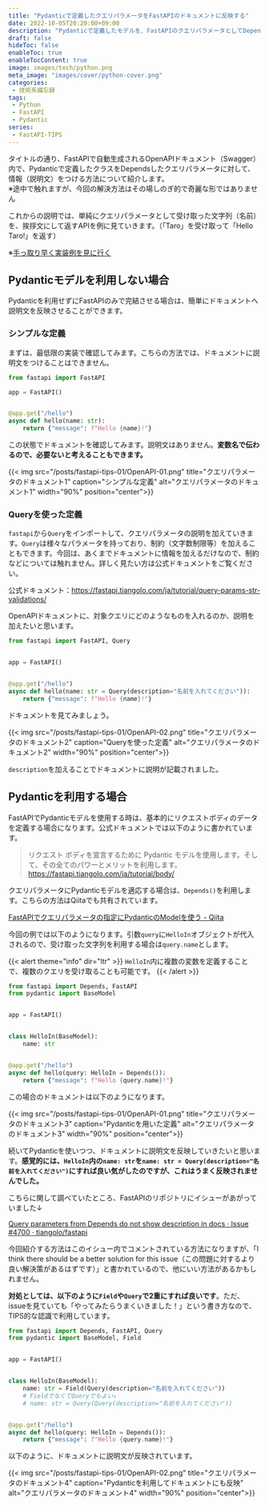 ```yaml
---
title: "Pydanticで定義したクエリパラメータをFastAPIのドキュメントに反映する"
date: 2022-10-05T20:20:00+09:00
description: "Pydanticで定義したモデルを、FastAPIのクエリパラメータとしてDependsしたときに、自動生成されるOpenAPIに詳細情報（説明文）を表示させる方法。"
draft: false
hideToc: false
enableToc: true
enableTocContent: true
image: images/tech/python.png
meta_image: "images/cover/python-cover.png"
categories:
 - 技術系備忘録
tags:
 - Python
 - FastAPI
 - Pydantic
series:
 - FastAPI-TIPS
---
```


タイトルの通り、FastAPIで自動生成されるOpenAPIドキュメント（Swagger）内で、Pydanticで定義したクラスをDependsしたクエリパラメータに対して、情報（説明文）をつける方法について紹介します。\
※途中で触れますが、今回の解決方法はその場しのぎ的で奇麗な形ではありません

これからの説明では、単純にクエリパラメータとして受け取った文字列（名前）を、挨拶文にして返すAPIを例に見ていきます。（「Taro」を受け取って「Hello Taro!」を返す）

※[手っ取り早く実装例を見に行く](#pydanticを利用する場合)

## Pydanticモデルを利用しない場合

Pydanticを利用せずにFastAPIのみで完結させる場合は、簡単にドキュメントへ説明文を反映させることができます。

### シンプルな定義

まずは、最低限の実装で確認してみます。こちらの方法では、ドキュメントに説明文をつけることはできません。

```main.py
from fastapi import FastAPI

app = FastAPI()


@app.get("/hello")
async def hello(name: str):
    return {"message": f"Hello {name}!"}
```

この状態でドキュメントを確認してみます。説明文はありません。**変数名で伝わるので、必要ないと考えることもできます。**

{{< img src="/posts/fastapi-tips-01/OpenAPI-01.png" title="クエリパラメータのドキュメント1" caption="シンプルな定義" alt="クエリパラメータのドキュメント1" width="90%" position="center">}}

### Queryを使った定義

`fastapi`から`Query`をインポートして、クエリパラメータの説明を加えていきます。`Query`は様々なパラメータを持っており、制約（文字数制限等）を加えることもできます。今回は、あくまでドキュメントに情報を加えるだけなので、制約などについては触れません。詳しく見たい方は公式ドキュメントをご覧ください。

公式ドキュメント：<https://fastapi.tiangolo.com/ja/tutorial/query-params-str-validations/>

OpenAPIドキュメントに、対象クエリにどのようなものを入れるのか、説明を加えたいと思います。

```main.py
from fastapi import FastAPI, Query


app = FastAPI()


@app.get("/hello")
async def hello(name: str = Query(description="名前を入れてください")):
    return {"message": f"Hello {name}!"}
```

ドキュメントを見てみましょう。

{{< img src="/posts/fastapi-tips-01/OpenAPI-02.png" title="クエリパラメータのドキュメント2" caption="Queryを使った定義" alt="クエリパラメータのドキュメント2" width="90%" position="center">}}

`description`を加えることでドキュメントに説明が記載されました。

## Pydanticを利用する場合

FastAPIでPydanticモデルを使用する時は、基本的にリクエストボディのデータを定義する場合になります。公式ドキュメントでは以下のように書かれています。

> リクエスト ボディを宣言するために Pydantic モデルを使用します。そして、その全てのパワーとメリットを利用します。
> <https://fastapi.tiangolo.com/ja/tutorial/body/>

クエリパラメータにPydanticモデルを適応する場合は、`Depends()`を利用します。こちらの方法はQiitaでも共有されています。

[FastAPIでクエリパラメータの指定にPydanticのModelを使う - Qiita](https://qiita.com/tamanugi/items/f3dd35ead7cf90eea24a)

今回の例では以下のようになります。引数`query`に`HelloIn`オブジェクトが代入されるので、受け取った文字列を利用する場合は`query.name`とします。

{{< alert theme="info" dir="ltr" >}}
`HelloIn`内に複数の変数を定義することで、複数のクエリを受け取ることも可能です。
{{< /alert >}}

```main.py
from fastapi import Depends, FastAPI
from pydantic import BaseModel


app = FastAPI()


class HelloIn(BaseModel):
    name: str


@app.get("/hello")
async def hello(query: HelloIn = Depends()):
    return {"message": f"Hello {query.name}!"}

```

この場合のドキュメントは以下のようになります。

{{< img src="/posts/fastapi-tips-01/OpenAPI-01.png" title="クエリパラメータのドキュメント3" caption="Pydanticを用いた定義" alt="クエリパラメータのドキュメント3" width="90%" position="center">}}

続いてPydanticを使いつつ、ドキュメントに説明文を反映していきたいと思います。**感覚的には、`HelloIn`内の`name: str`を`name: str = Query(description="名前を入れてください")`にすれば良い気がしたのですが、これはうまく反映されませんでした。**

こちらに関して調べていたところ、FastAPIのリポジトリにイシューがあがっていました↓

[Query parameters from Depends do not show description in docs · Issue #4700 · tiangolo/fastapi](https://github.com/tiangolo/fastapi/issues/4700)

今回紹介する方法はこのイシュー内でコメントされている方法になりますが、「I think there should be a better solution for this issue（この問題に対するより良い解決策があるはずです）」と書かれているので、他にいい方法があるかもしれません。

**対処としては、以下のように`Field`や`Query`で2重にすれば良いです**。ただ、issueを見ていても「やってみたらうまくいきました！」という書き方なので、TIPS的な認識で利用しています。

```main.py
from fastapi import Depends, FastAPI, Query
from pydantic import BaseModel, Field


app = FastAPI()


class HelloIn(BaseModel):
    name: str = Field(Query(description="名前を入れてください"))
    # FieldでなくてQueryでもよい↓
    # name: str = Query(Query(description="名前を入れてください"))


@app.get("/hello")
async def hello(query: HelloIn = Depends()):
    return {"message": f"Hello {query.name}!"}
```

以下のように、ドキュメントに説明文が反映されています。

{{< img src="/posts/fastapi-tips-01/OpenAPI-02.png" title="クエリパラメータのドキュメント4" caption="Pydanticを利用してドキュメントにも反映" alt="クエリパラメータのドキュメント4" width="90%" position="center">}}
